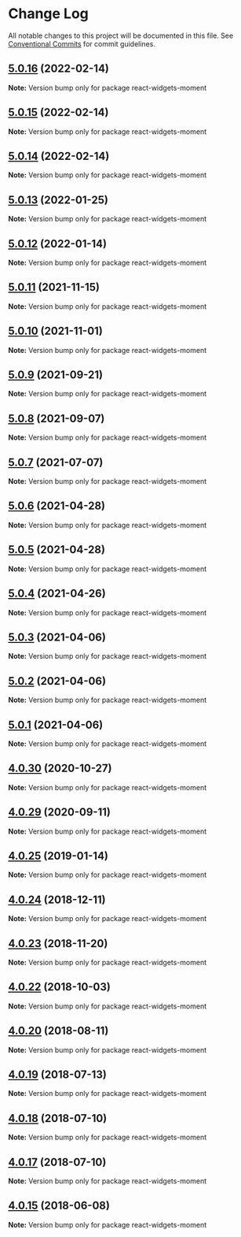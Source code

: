 # Change Log

All notable changes to this project will be documented in this file.
See [Conventional Commits](https://conventionalcommits.org) for commit guidelines.

## [5.0.16](https://github.com/jquense/react-widgets/compare/react-widgets-moment@5.0.15...react-widgets-moment@5.0.16) (2022-02-14)

**Note:** Version bump only for package react-widgets-moment





## [5.0.15](https://github.com/jquense/react-widgets/compare/react-widgets-moment@5.0.14...react-widgets-moment@5.0.15) (2022-02-14)

**Note:** Version bump only for package react-widgets-moment





## [5.0.14](https://github.com/jquense/react-widgets/compare/react-widgets-moment@5.0.13...react-widgets-moment@5.0.14) (2022-02-14)

**Note:** Version bump only for package react-widgets-moment





## [5.0.13](https://github.com/jquense/react-widgets/compare/react-widgets-moment@5.0.12...react-widgets-moment@5.0.13) (2022-01-25)

**Note:** Version bump only for package react-widgets-moment





## [5.0.12](https://github.com/jquense/react-widgets/compare/react-widgets-moment@5.0.11...react-widgets-moment@5.0.12) (2022-01-14)

**Note:** Version bump only for package react-widgets-moment





## [5.0.11](https://github.com/jquense/react-widgets/compare/react-widgets-moment@5.0.10...react-widgets-moment@5.0.11) (2021-11-15)

**Note:** Version bump only for package react-widgets-moment





## [5.0.10](https://github.com/jquense/react-widgets/compare/react-widgets-moment@5.0.9...react-widgets-moment@5.0.10) (2021-11-01)

**Note:** Version bump only for package react-widgets-moment





## [5.0.9](https://github.com/jquense/react-widgets/compare/react-widgets-moment@5.0.8...react-widgets-moment@5.0.9) (2021-09-21)

**Note:** Version bump only for package react-widgets-moment





## [5.0.8](https://github.com/jquense/react-widgets/compare/react-widgets-moment@5.0.7...react-widgets-moment@5.0.8) (2021-09-07)

**Note:** Version bump only for package react-widgets-moment





## [5.0.7](https://github.com/jquense/react-widgets/compare/react-widgets-moment@5.0.6...react-widgets-moment@5.0.7) (2021-07-07)

**Note:** Version bump only for package react-widgets-moment





## [5.0.6](https://github.com/jquense/react-widgets/compare/react-widgets-moment@5.0.5...react-widgets-moment@5.0.6) (2021-04-28)

**Note:** Version bump only for package react-widgets-moment





## [5.0.5](https://github.com/jquense/react-widgets/compare/react-widgets-moment@5.0.4...react-widgets-moment@5.0.5) (2021-04-28)

**Note:** Version bump only for package react-widgets-moment





## [5.0.4](https://github.com/jquense/react-widgets/compare/react-widgets-moment@5.0.3...react-widgets-moment@5.0.4) (2021-04-26)

**Note:** Version bump only for package react-widgets-moment





## [5.0.3](https://github.com/jquense/react-widgets/compare/react-widgets-moment@5.0.2...react-widgets-moment@5.0.3) (2021-04-06)

**Note:** Version bump only for package react-widgets-moment





## [5.0.2](https://github.com/jquense/react-widgets/compare/react-widgets-moment@5.0.1...react-widgets-moment@5.0.2) (2021-04-06)

**Note:** Version bump only for package react-widgets-moment





## [5.0.1](https://github.com/jquense/react-widgets/compare/react-widgets-moment@5.0.0...react-widgets-moment@5.0.1) (2021-04-06)

**Note:** Version bump only for package react-widgets-moment





<a name="4.0.30"></a>
## [4.0.30](https://github.com/jquense/react-widgets/compare/react-widgets-moment@4.0.29...react-widgets-moment@4.0.30) (2020-10-27)




**Note:** Version bump only for package react-widgets-moment

<a name="4.0.29"></a>
## [4.0.29](https://github.com/jquense/react-widgets/compare/react-widgets-moment@4.0.28...react-widgets-moment@4.0.29) (2020-09-11)




**Note:** Version bump only for package react-widgets-moment

<a name="4.0.25"></a>
## [4.0.25](https://github.com/jquense/react-widgets/compare/react-widgets-moment@4.0.24...react-widgets-moment@4.0.25) (2019-01-14)




**Note:** Version bump only for package react-widgets-moment

<a name="4.0.24"></a>
## [4.0.24](https://github.com/jquense/react-widgets/compare/react-widgets-moment@4.0.23...react-widgets-moment@4.0.24) (2018-12-11)




**Note:** Version bump only for package react-widgets-moment

<a name="4.0.23"></a>
## [4.0.23](https://github.com/jquense/react-widgets/compare/react-widgets-moment@4.0.22...react-widgets-moment@4.0.23) (2018-11-20)




**Note:** Version bump only for package react-widgets-moment

<a name="4.0.22"></a>
## [4.0.22](https://github.com/jquense/react-widgets/compare/react-widgets-moment@4.0.21...react-widgets-moment@4.0.22) (2018-10-03)




**Note:** Version bump only for package react-widgets-moment

<a name="4.0.20"></a>
## [4.0.20](https://github.com/jquense/react-widgets/compare/react-widgets-moment@4.0.19...react-widgets-moment@4.0.20) (2018-08-11)

**Note:** Version bump only for package react-widgets-moment





<a name="4.0.19"></a>
## [4.0.19](https://github.com/jquense/react-widgets/compare/react-widgets-moment@4.0.18...react-widgets-moment@4.0.19) (2018-07-13)




**Note:** Version bump only for package react-widgets-moment

<a name="4.0.18"></a>
## [4.0.18](https://github.com/jquense/react-widgets/compare/react-widgets-moment@4.0.17...react-widgets-moment@4.0.18) (2018-07-10)




**Note:** Version bump only for package react-widgets-moment

<a name="4.0.17"></a>
## [4.0.17](https://github.com/jquense/react-widgets/compare/react-widgets-moment@4.0.16...react-widgets-moment@4.0.17) (2018-07-10)




**Note:** Version bump only for package react-widgets-moment

<a name="4.0.15"></a>
## [4.0.15](https://github.com/jquense/react-widgets/compare/react-widgets-moment@4.0.14...react-widgets-moment@4.0.15) (2018-06-08)




**Note:** Version bump only for package react-widgets-moment
